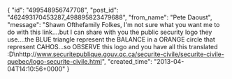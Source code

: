  {
   "id": "499548956747708",
   "post_id": "462493170453287_498895823479688",
   "from_name": "Pete Daoust",
   "message": "Shawn Ofthefamily Folkes, I'm not sure what you want me to do with this link....but I can share with you the public security logo they use....the BLUE triangle represent the BALANCE in a ORANGE circle that represent CAHOS...so OBSERVE this logo and you have all this translated :D\nhttp://www.securitepublique.gouv.qc.ca/securite-civile/securite-civile-quebec/logo-securite-civile.html",
   "created_time": "2013-04-04T14:10:56+0000"
 }
